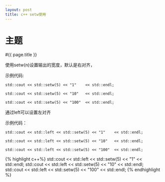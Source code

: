 ```yaml
---
layout: post
title: c++ setw使用
---
```

主题
=======

#{{ page.title }}

使用setw(n)设置输出的宽度，默认是右对齐，

示例代码:

```
std::cout << std::setw(5) << "1"    << std::endl;

std::cout << std::setw(5) << "10"   << std::endl;

std::cout << std::setw(5) << "100"  << std::endl;

```

通过left可以设置左对齐

示例代码：

```
std::cout << std::left << std::setw(5) << "1"    << std::endl;

std::cout << std::left << std::setw(5) << "10"   << std::endl;

std::cout << std::left << std::setw(5) << "100"  << std::endl;

```

{% highlight c++%}
std::cout << std::left << std::setw(5) << "1"    << std::endl;
std::cout << std::left << std::setw(5) << "10"   << std::endl;
std::cout << std::left << std::setw(5) << "100"  << std::endl;
{% endhighlight %}


